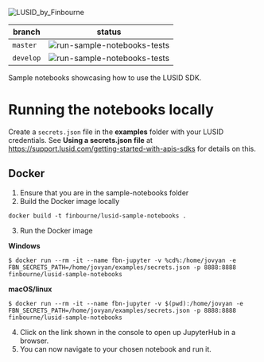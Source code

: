 ![LUSID_by_Finbourne](https://content.finbourne.com/LUSID_repo.png)

| branch | status |
| --- | --- |
| `master` |  ![run-sample-notebooks-tests](https://github.com/finbourne/sample-notebooks/workflows/run-sample-notebooks-tests/badge.svg?branch=master) |
| `develop` | ![run-sample-notebooks-tests](https://github.com/finbourne/sample-notebooks/workflows/run-sample-notebooks-tests/badge.svg?branch=develop)

Sample notebooks showcasing how to use the LUSID SDK.

# Running the notebooks locally

Create a `secrets.json` file in the **examples** folder with your LUSID credentials. See **Using a secrets.json file** at https://support.lusid.com/getting-started-with-apis-sdks for details on this.

## Docker

1. Ensure that you are in the sample-notebooks folder
2. Build the Docker image locally

```
docker build -t finbourne/lusid-sample-notebooks .
```

3. Run the Docker image

**Windows**
```
$ docker run --rm -it --name fbn-jupyter -v %cd%:/home/jovyan -e FBN_SECRETS_PATH=/home/jovyan/examples/secrets.json -p 8888:8888 finbourne/lusid-sample-notebooks
```
**macOS/linux**
```
$ docker run --rm -it --name fbn-jupyter -v $(pwd):/home/jovyan -e FBN_SECRETS_PATH=/home/jovyan/examples/secrets.json -p 8888:8888 finbourne/lusid-sample-notebooks
```

4. Click on the link shown in the console to open up JupyterHub in a browser.
5. You can now navigate to your chosen notebook and run it.
